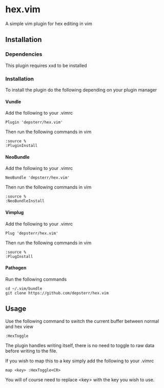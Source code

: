 # hex.vim

A simple vim plugin for hex editing in vim

## Installation

### Dependencies

This plugin requires xxd to be installed

### Installation

To install the plugin do the following depending on your plugin manager

#### Vundle

Add the following to your .vimrc

```
Plugin 'depsterr/hex.vim'
```

Then run the following commands in vim

```
:source %
:PluginInstall
```

#### NeoBundle

Add the following to your .vimrc

```
NeoBundle 'depsterr/hex.vim'
```

Then run the following commands in vim

```
:source %
:NeoBundleInstall
```

#### Vimplug

Add the following to your .vimrc

```
Plug 'depsterr/hex.vim'
```

Then run the following commands in vim

```
:source %
:PlugInstall
```

#### Pathogen

Run the following commands

```
cd ~/.vim/bundle
git clone https://github.com/depsterr/hex.vim
```

## Usage

Use the following command to switch the current buffer between normal and hex view

```
:HexToggle
```

The plugin handles writing itself, there is no need to toggle to raw data before writing to the file.

If you wish to map this to a key simply add the following to your .vimrc

```
map <key> :HexToggle<CR>
```

You will of course need to replace \<key\> with the key you wish to use.
